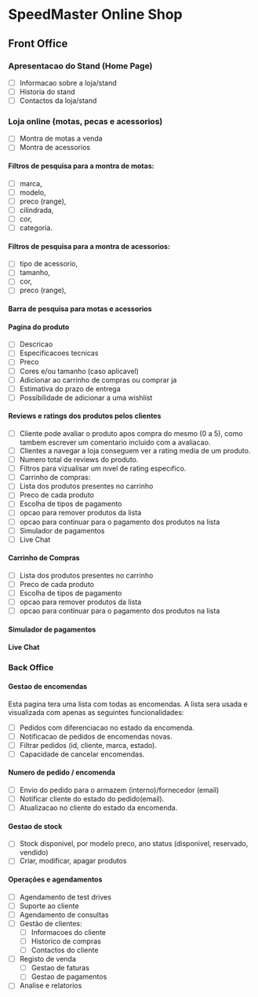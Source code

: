 # SpeedMaster Online Shop


## Front Office

### Apresentacao do Stand (Home Page)
- [ ] Informacao sobre a loja/stand
- [ ] Historia do stand
- [ ] Contactos da loja/stand

### Loja online (motas, pecas e acessorios)
- [ ] Montra de motas a venda
- [ ] Montra de acessorios

#### Filtros de pesquisa para a montra de motas:
- [ ] marca,
- [ ] modelo,
- [ ] preco (range),
- [ ] cilindrada,
- [ ] cor,
- [ ] categoria.

#### Filtros de pesquisa para a montra de acessorios:
- [ ] tipo de acessorio,
- [ ] tamanho,
- [ ] cor,
- [ ] preco (range),

#### Barra de pesquisa para motas e acessorios

#### Pagina do produto
- [ ] Descricao
- [ ] Especificacoes tecnicas
- [ ] Preco
- [ ] Cores e/ou tamanho (caso aplicavel)
- [ ] Adicionar ao carrinho de compras ou comprar ja
- [ ] Estimativa do prazo de entrega
- [ ] Possibilidade de adicionar a uma wishlist

#### Reviews e ratings dos produtos pelos clientes
- [ ] Cliente pode avaliar o produto apos compra do mesmo (0 a 5), como tambem escrever um comentario incluido com a avaliacao.
- [ ] Clientes a navegar a loja conseguem ver a rating media de um produto.
- [ ] Numero total de reviews do produto.
- [ ] Filtros para vizualisar um nıvel de rating especıfico.
- [ ] Carrinho de compras:
- [ ] Lista dos produtos presentes no carrinho
- [ ] Preco de cada produto
- [ ] Escolha de tipos de pagamento
- [ ] opcao para remover produtos da lista
- [ ] opcao para continuar para o pagamento dos produtos na lista
- [ ] Simulador de pagamentos
- [ ] Live Chat

#### Carrinho de Compras
- [ ] Lista dos produtos presentes no carrinho
- [ ] Preco de cada produto
- [ ] Escolha de tipos de pagamento
- [ ] opcao para remover produtos da lista
- [ ] opcao para continuar para o pagamento dos produtos na lista

#### Simulador de pagamentos
#### Live Chat


### Back Office

#### Gestao de encomendas
Esta pagina tera uma lista com todas as encomendas. A lista sera usada e visualizada com
apenas as seguintes funcionalidades:
- [ ] Pedidos com diferenciacao no estado da encomenda.
- [ ] Notificacao de pedidos de encomendas novas.
- [ ] Filtrar pedidos (id, cliente, marca, estado).
- [ ] Capacidade de cancelar encomendas.

#### Numero de pedido / encomenda
- [ ] Envio do pedido para o armazem (interno)/fornecedor (email)
- [ ] Notificar cliente do estado do pedido(email).
- [ ] Atualizacao no cliente do estado da encomenda.

#### Gestao de stock
- [ ] Stock disponivel, por modelo preco, ano status (disponivel, reservado, vendido)
- [ ] Criar, modificar, apagar produtos

#### Operações e agendamentos
* [ ] Agendamento de test drives
* [ ] Suporte ao cliente
* [ ] Agendamento de consultas
* [ ] Gestão de clientes:
    - [ ] Informacoes do cliente
    - [ ] Historico de compras
    - [ ] Contactos do cliente
* [ ] Registo de venda
    - [ ] Gestao de faturas
    - [ ] Gestao de pagamentos

* [ ] Analise e relatorios
